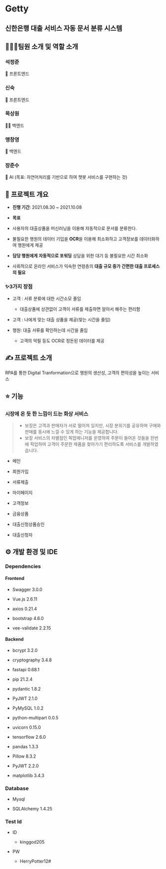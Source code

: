 # Getty

## 신한은행 대출 서비스 자동 문서 분류 시스템

## 👨‍👩‍👦팀원 소개 및 역할 소개

### **석정준**

🌰 프론트엔드

### **신숙**

🐶 프론트엔드

### **목상원**

🧙‍♂️ 백엔드

### **맹창영**

🍒 백엔드

### **장준수**

🎃 AI (목표: 자연어처리를 기반으로 하여 챗봇 서비스를 구현하는 것)

## 📆 프로젝트 개요

- **진행 기간**: 2021.08.30 ~ 2021.10.08

- **목표**
- 사용자의 대출상품을 머신러닝을 이용해 자동적으로 문서를 분류한다.
  
- 불필요한 행원의 데이터 기입을 **OCR**을 이용해 최소화하고 고객정보를 데이터화하여 행원에게 제공
  
- **담당 행원에게** **자동적으로 포워딩** 상담을 위한 대기 등 불필요한 시간 최소화
  
- 사회적으로 온라인 서비스가 익숙한 연령층의 **대출 규모 증가** **간편한 대출 프로세스의 필요**

### **✨3가지 장점**

- 고객 : 서류 분류에 대한 시간소모 줄임

  - 대출상품에 상관없이 고객이 서류를 제출하면  알아서 해주는 편리함

- 고객 : 나에게 맞는 대출 상품을 제공(찾는 시간을 줄임)

- 행원: 대출 서류를 확인하는데 시간을 줄임

  - 고객의 악필 등도 OCR로 정돈된 데이터를 제공

## ✍ 프로젝트 소개

RPA를 통한 Digital Tranformation으로 행원의 생산성, 고객의 편의성을 높이는 서비스

## ⭐️ 기능

### 시장에 온 듯 한 느낌이 드는 화상 서비스

> - 보장은 고객과 판매자가 서로 떨어져 있지만, 시장 분위기를 공유하며 구매와 판매를 동시에 느낄 수 있게 하는 기능을 제공합니다.
> - 보장 서비스의 차별점인 픽업매니저를 운영하여 주문이 들어온 것들을 한번에 픽업하여 고객이 주문한 제품을 찾아가기 편리하도록 서비스를 개발하였습니다.

- 메인


- 회원가입

- 서류제출

- 마이페이지


- 고객정보


- 금융상품

- 대출신청상품승인


- 대출신청자

## ⚙ 개발 환경 및 IDE

### Dependencies

#### Frontend

- Swagger           3.0.0

- Vue.js            2.6.11

- axios             0.21.4

- bootstrap         4.6.0

- vee-validate      2.2.15

#### Backend

- bcrypt            3.2.0

- cryptography      3.4.8

- fastapi           0.68.1

- pip               21.2.4

- pydantic          1.8.2

- PyJWT             2.1.0

- PyMySQL           1.0.2

- python-multipart  0.0.5

- uvicorn           0.15.0

- tensorflow        2.6.0

- pandas            1.3.3

- Pillow            8.3.2

- PyJWT             2.2.0

- matplotlib        3.4.3

### Database

- Mysql

- SQLAlchemy        1.4.25

### Test Id

- ID

  - kinggod205

- PW

  - HerryPotter12#
